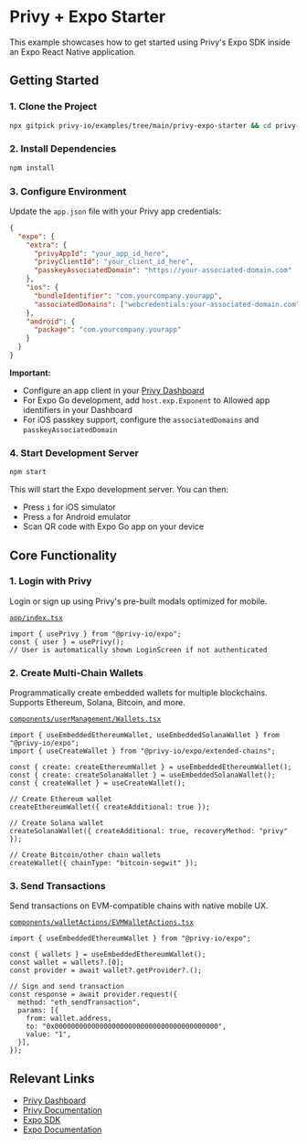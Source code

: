 # Privy + Expo Starter

This example showcases how to get started using Privy's Expo SDK inside an Expo React Native application.

## Getting Started

### 1. Clone the Project

```bash
npx gitpick privy-io/examples/tree/main/privy-expo-starter && cd privy-expo-starter
```

### 2. Install Dependencies

```bash
npm install
```

### 3. Configure Environment

Update the `app.json` file with your Privy app credentials:

```json
{
  "expo": {
    "extra": {
      "privyAppId": "your_app_id_here",
      "privyClientId": "your_client_id_here",
      "passkeyAssociatedDomain": "https://your-associated-domain.com"
    },
    "ios": {
      "bundleIdentifier": "com.yourcompany.yourapp",
      "associatedDomains": ["webcredentials:your-associated-domain.com"]
    },
    "android": {
      "package": "com.yourcompany.yourapp"
    }
  }
}
```

**Important:**
- Configure an app client in your [Privy Dashboard](https://dashboard.privy.io/apps?page=settings&setting=clients)
- For Expo Go development, add `host.exp.Exponent` to Allowed app identifiers in your Dashboard
- For iOS passkey support, configure the `associatedDomains` and `passkeyAssociatedDomain`

### 4. Start Development Server

```bash
npm start
```

This will start the Expo development server. You can then:
- Press `i` for iOS simulator
- Press `a` for Android emulator
- Scan QR code with Expo Go app on your device

## Core Functionality

### 1. Login with Privy

Login or sign up using Privy's pre-built modals optimized for mobile.

[`app/index.tsx`](./app/index.tsx)
```tsx
import { usePrivy } from "@privy-io/expo";
const { user } = usePrivy();
// User is automatically shown LoginScreen if not authenticated
```

### 2. Create Multi-Chain Wallets

Programmatically create embedded wallets for multiple blockchains. Supports Ethereum, Solana, Bitcoin, and more.

[`components/userManagement/Wallets.tsx`](./components/userManagement/Wallets.tsx)
```tsx
import { useEmbeddedEthereumWallet, useEmbeddedSolanaWallet } from "@privy-io/expo";
import { useCreateWallet } from "@privy-io/expo/extended-chains";

const { create: createEthereumWallet } = useEmbeddedEthereumWallet();
const { create: createSolanaWallet } = useEmbeddedSolanaWallet();
const { createWallet } = useCreateWallet();

// Create Ethereum wallet
createEthereumWallet({ createAdditional: true });

// Create Solana wallet
createSolanaWallet({ createAdditional: true, recoveryMethod: "privy" });

// Create Bitcoin/other chain wallets
createWallet({ chainType: "bitcoin-segwit" });
```

### 3. Send Transactions

Send transactions on EVM-compatible chains with native mobile UX.

[`components/walletActions/EVMWalletActions.tsx`](./components/walletActions/EVMWalletActions.tsx)
```tsx
import { useEmbeddedEthereumWallet } from "@privy-io/expo";

const { wallets } = useEmbeddedEthereumWallet();
const wallet = wallets?.[0];
const provider = await wallet?.getProvider?.();

// Sign and send transaction
const response = await provider.request({
  method: "eth_sendTransaction",
  params: [{
    from: wallet.address,
    to: "0x0000000000000000000000000000000000000000",
    value: "1",
  }],
});
```

## Relevant Links

- [Privy Dashboard](https://dashboard.privy.io)
- [Privy Documentation](https://docs.privy.io)
- [Expo SDK](https://www.npmjs.com/package/@privy-io/expo)
- [Expo Documentation](https://docs.expo.dev/)
